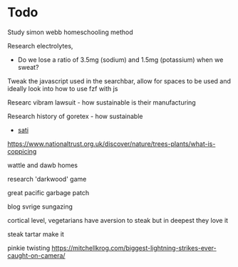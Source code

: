 # Todo

Study simon webb homeschooling method

Research electrolytes,
 - Do we lose a ratio of 3.5mg (sodium) and 1.5mg (potassium) when we sweat?

Tweak the javascript used in the searchbar, allow for spaces to be used and ideally look into how to use fzf with js

Researc vibram lawsuit
    - how sustainable is their manufacturing

Research history of goretex
    - how sustainable

- [sati](https://en.wikipedia.org/wiki/Sati_(practice)#:~:text=Sati%20or%20suttee%20was%20a,deceased%20husband's%20funeral%20pyre.)

https://www.nationaltrust.org.uk/discover/nature/trees-plants/what-is-coppicing

wattle and dawb homes

research 'darkwood' game

great pacific garbage patch	

blog svrige sungazing

<!-- donate to grymoire.com -->

cortical level, vegetarians have aversion to steak but in deepest they love it

steak tartar make it
<!-- [source1](https://lukemckernan.com/2014/04/05/the-malcontent/), [source2](https://www.escholar.manchester.ac.uk/api/datastream?publicationPid=uk-ac-man-scw:317134&datastreamId=FULL-TEXT.PDF)-->
pinkie twisting
https://mitchellkrog.com/biggest-lightning-strikes-ever-caught-on-camera/
